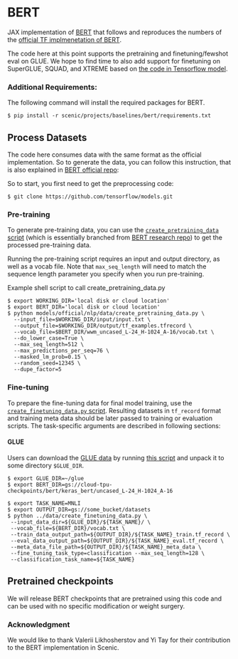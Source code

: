 # BERT

JAX implementation of [BERT](https://arxiv.org/abs/1810.04805) that
follows and reproduces the numbers of the
[official TF implmenetation of BERT](https://github.com/tensorflow/models/tree/master/official/nlp/bert).

The code here at this point supports the pretraining and finetuning/fewshot eval
on GLUE.  We hope to find time to also add support for finetuning on SuperGLUE,
SQUAD, and XTREME based on [the code in Tensorflow model](https://github.com/tensorflow/models/tree/master/official/nlp/finetuning).

### Additional Requirements:
The following command will install the required packages for BERT.
```shell
$ pip install -r scenic/projects/baselines/bert/requirements.txt
```

## Process Datasets
The  code here consumes data with the same format as the official
implementation. So to generate the data, you can follow this instruction,
that is also explained in [BERT official repo](https://github.com/tensorflow/models/tree/master/official/nlp/bert#process-datasets):

So to start, you first need to get the preprocessing code:
```shell
$ git clone https://github.com/tensorflow/models.git
```

### Pre-training

To generate pre-training data, you can use the
[`create_pretraining_data` script](https://github.com/tensorflow/models/blob/master/official/nlp/data/create_pretraining_data.py)
(which is essentially branched from [BERT research repo](https://github.com/google-research/bert))
to get the processed pre-training data.

Running the pre-training script requires an input and output directory, as well
as a vocab file.  Note that `max_seq_length` will need to match the sequence
length parameter you specify when you run pre-training.

Example shell script to call create_pretraining_data.py
```shell
$ export WORKING_DIR='local disk or cloud location'
$ export BERT_DIR='local disk or cloud location'
$ python models/official/nlp/data/create_pretraining_data.py \
  --input_file=$WORKING_DIR/input/input.txt \
  --output_file=$WORKING_DIR/output/tf_examples.tfrecord \
  --vocab_file=$BERT_DIR/wwm_uncased_L-24_H-1024_A-16/vocab.txt \
  --do_lower_case=True \
  --max_seq_length=512 \
  --max_predictions_per_seq=76 \
  --masked_lm_prob=0.15 \
  --random_seed=12345 \
  --dupe_factor=5
```

### Fine-tuning
To prepare the fine-tuning data for final model training, use the
[`create_finetuning_data.py` script](https://github.com/tensorflow/models/blob/master/official/nlp/data/create_finetuning_data.py).
Resulting datasets in `tf_record` format and training meta data should be later
passed to training or evaluation scripts. The task-specific arguments are
described in following sections:

#### GLUE

Users can download the
[GLUE data](https://gluebenchmark.com/tasks) by running
[this script](https://gist.github.com/W4ngatang/60c2bdb54d156a41194446737ce03e2e)
and unpack it to some directory `$GLUE_DIR`.

```shell
$ export GLUE_DIR=~/glue
$ export BERT_DIR=gs://cloud-tpu-checkpoints/bert/keras_bert/uncased_L-24_H-1024_A-16

$ export TASK_NAME=MNLI
$ export OUTPUT_DIR=gs://some_bucket/datasets
$ python ../data/create_finetuning_data.py \
 --input_data_dir=${GLUE_DIR}/${TASK_NAME}/ \
 --vocab_file=${BERT_DIR}/vocab.txt \
 --train_data_output_path=${OUTPUT_DIR}/${TASK_NAME}_train.tf_record \
 --eval_data_output_path=${OUTPUT_DIR}/${TASK_NAME}_eval.tf_record \
 --meta_data_file_path=${OUTPUT_DIR}/${TASK_NAME}_meta_data \
 --fine_tuning_task_type=classification --max_seq_length=128 \
 --classification_task_name=${TASK_NAME}
```


## Pretrained checkpoints
We will release BERT checkpoints that are pretrained using this code and can be
used with no specific modification or weight surgery.


### Acknowledgment
We would like to thank Valerii Likhosherstov and Yi Tay for their contribution
to the BERT implementation in Scenic.
